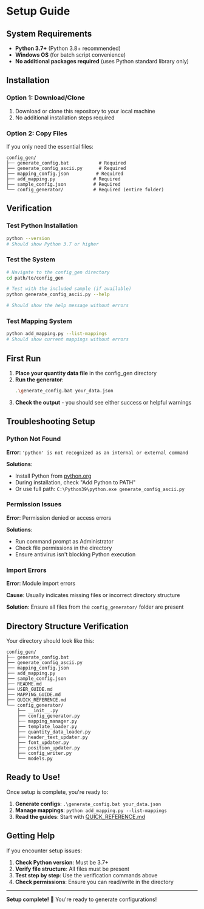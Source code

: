 # Setup Guide

## System Requirements

- **Python 3.7+** (Python 3.8+ recommended)
- **Windows OS** (for batch script convenience)
- **No additional packages required** (uses Python standard library only)

## Installation

### Option 1: Download/Clone
1. Download or clone this repository to your local machine
2. No additional installation steps required

### Option 2: Copy Files
If you only need the essential files:
```
config_gen/
├── generate_config.bat           # Required
├── generate_config_ascii.py      # Required  
├── mapping_config.json          # Required
├── add_mapping.py              # Required
├── sample_config.json          # Required
└── config_generator/           # Required (entire folder)
```

## Verification

### Test Python Installation
```bash
python --version
# Should show Python 3.7 or higher
```

### Test the System
```bash
# Navigate to the config_gen directory
cd path/to/config_gen

# Test with the included sample (if available)
python generate_config_ascii.py --help

# Should show the help message without errors
```

### Test Mapping System
```bash
python add_mapping.py --list-mappings
# Should show current mappings without errors
```

## First Run

1. **Place your quantity data file** in the config_gen directory
2. **Run the generator**:
   ```bash
   .\generate_config.bat your_data.json
   ```
3. **Check the output** - you should see either success or helpful warnings

## Troubleshooting Setup

### Python Not Found
**Error**: `'python' is not recognized as an internal or external command`

**Solutions**:
- Install Python from [python.org](https://python.org)
- During installation, check "Add Python to PATH"
- Or use full path: `C:\Python39\python.exe generate_config_ascii.py`

### Permission Issues
**Error**: Permission denied or access errors

**Solutions**:
- Run command prompt as Administrator
- Check file permissions in the directory
- Ensure antivirus isn't blocking Python execution

### Import Errors
**Error**: Module import errors

**Cause**: Usually indicates missing files or incorrect directory structure

**Solution**: Ensure all files from the `config_generator/` folder are present

## Directory Structure Verification

Your directory should look like this:
```
config_gen/
├── generate_config.bat
├── generate_config_ascii.py
├── mapping_config.json
├── add_mapping.py
├── sample_config.json
├── README.md
├── USER_GUIDE.md
├── MAPPING_GUIDE.md
├── QUICK_REFERENCE.md
└── config_generator/
    ├── __init__.py
    ├── config_generator.py
    ├── mapping_manager.py
    ├── template_loader.py
    ├── quantity_data_loader.py
    ├── header_text_updater.py
    ├── font_updater.py
    ├── position_updater.py
    ├── config_writer.py
    └── models.py
```

## Ready to Use!

Once setup is complete, you're ready to:
1. **Generate configs**: `.\generate_config.bat your_data.json`
2. **Manage mappings**: `python add_mapping.py --list-mappings`
3. **Read the guides**: Start with [QUICK_REFERENCE.md](QUICK_REFERENCE.md)

## Getting Help

If you encounter setup issues:
1. **Check Python version**: Must be 3.7+
2. **Verify file structure**: All files must be present
3. **Test step by step**: Use the verification commands above
4. **Check permissions**: Ensure you can read/write in the directory

---

**Setup complete!** 🎉 You're ready to generate configurations!